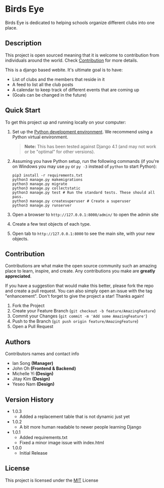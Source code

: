 # Birds Eye

Birds Eye is dedicated to helping schools organize different clubs into one place.

## Description

This project is open sourced meaning that it is welcome to contribution from individuals around the world. Check [Contribution](#Contribution) for more details.

This is a django based webite. It's ultimate goal is to have:
* List of clubs and the members that reside in it
* A feed to list all the club posts
* A calendar to keep track of different events that are coming up
* (Goals can be changed in the future)

## Quick Start

To get this project up and running locally on your computer:
1. Set up the [Python development environment](https://developer.mozilla.org/en-US/docs/Learn/Server-side/Django/development_environment).
   We recommend using a Python virtual environment.
   > **Note:** This has been tested against Django 4.1 (and may not work or be "optimal" for other versions).
1. Assuming you have Python setup, run the following commands (if you're on Windows you may use `py` or `py -3` instead of `python` to start Python):
   ```
   pip3 install -r requirements.txt
   python3 manage.py makemigrations
   python3 manage.py migrate
   python3 manage.py collectstatic
   python3 manage.py test # Run the standard tests. These should all pass.
   python3 manage.py createsuperuser # Create a superuser
   python3 manage.py runserver
   ```

1. Open a browser to `http://127.0.0.1:8000/admin/` to open the admin site
1. Create a few test objects of each type.
1. Open tab to `http://127.0.0.1:8000` to see the main site, with your new objects.

## Contribution

Contributions are what make the open source community such an amazing place to learn, inspire, and create. Any contributions you make are **greatly appreciated**.

If you have a suggestion that would make this better, please fork the repo and create a pull request. You can also simply open an issue with the tag "enhancement".
Don't forget to give the project a star! Thanks again!

1. Fork the Project
2. Create your Feature Branch (`git checkout -b feature/AmazingFeature`)
3. Commit your Changes (`git commit -m 'Add some AmazingFeature'`)
4. Push to the Branch (`git push origin feature/AmazingFeature`)
5. Open a Pull Request

## Authors

Contributors names and contact info

* Ian Song **(Manager)**
* John Oh **(Frontend & Backend)**
* Michelle Yi **(Design)**
* Jitay Kim **(Design)**
* Yeseo Nam **(Design)**

## Version History

* 1.0.3
   * Added a replacement table that is not dynamic just yet
* 1.0.2
   * A bit more human readable to newer people learning Django
* 1.0.1
   * Added requirements.txt
   * Fixed a minor image issue with index.html
* 1.0.0
    * Initial Release

## License

This project is licensed under the [MIT](https://opensource.org/licenses/MIT) License
